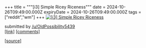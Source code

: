 +++
title = """[i3] Simple Ricey Riceness"""
date = 2024-10-26T09:49:00.000Z
expiryDate = 2024-10-26T09:49:00.000Z
tags = ["reddit","wm"]
+++
[![[i3] Simple Ricey Riceness](https://a.thumbs.redditmedia.com/zqn9ITr4Z7c6ZBeQFEVP6SFQl1zpIJwJEklGOUK_rQ0.jpg "[i3] Simple Ricey Riceness")](https://www.reddit.com/r/unixporn/comments/1gchiyi/i3_simple_ricey_riceness/)

submitted by [/u/OldPossibility5439](https://www.reddit.com/user/OldPossibility5439)  
[\[link\]](https://www.reddit.com/gallery/1gchiyi) [\[comments\]](https://www.reddit.com/r/unixporn/comments/1gchiyi/i3_simple_ricey_riceness/)

[[source]](https://www.reddit.com/r/unixporn/comments/1gchiyi/i3_simple_ricey_riceness/)
